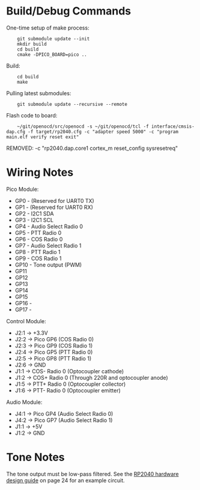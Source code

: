 Build/Debug Commands
====================

One-time setup of make process:

        git submodule update --init
        mkdir build
        cd build
        cmake -DPICO_BOARD=pico ..

Build:

        cd build
        make

Pulling latest submodules:

        git submodule update --recursive --remote

Flash code to board:        

        ~/git/openocd/src/openocd -s ~/git/openocd/tcl -f interface/cmsis-dap.cfg -f target/rp2040.cfg -c "adapter speed 5000" -c "program main.elf verify reset exit"

REMOVED: -c "rp2040.dap.core1 cortex_m reset_config sysresetreq"

Wiring Notes
============

Pico Module:
* GP0  - (Reserved for UART0 TX)
* GP1  - (Reserved for UART0 RX)
* GP2  - I2C1 SDA 
* GP3  - I2C1 SCL 
* GP4  - Audio Select Radio 0 
* GP5  - PTT Radio 0
* GP6  - COS Radio 0
* GP7  - Audio Select Radio 1
* GP8  - PTT Radio 1
* GP9  - COS Radio 1
* GP10 - Tone output (PWM)
* GP11
* GP12
* GP13
* GP14
* GP15
* GP16 - 
* GP17 - 

Control Module: 
* J2:1 -> +3.3V
* J2:2 -> Pico GP6 (COS Radio 0)
* J2:3 -> Pico GP9 (COS Radio 1)
* J2:4 -> Pico GP5 (PTT Radio 0)
* J2:5 -> Pico GP8 (PTT Radio 1)
* J2:6 -> GND
* J1:1 -> COS- Radio 0 (Optocoupler cathode)
* J1:2 -> COS+ Radio 0 (Through 220R and optocoupler anode)
* J1:5 -> PTT+ Radio 0 (Optocoupler collector)
* J1:6 -> PTT- Radio 0 (Optocoupler emitter)

Audio Module:
* J4:1 -> Pico GP4 (Audio Select Radio 0)
* J4:2 -> Pico GP7 (Audio Select Radio 1)
* J1:1 -> +5V
* J1:2 -> GND

Tone Notes
==========

The tone output must be low-pass filtered.  See the [RP2040 hardware design guide](https://datasheets.raspberrypi.com/rp2040/hardware-design-with-rp2040.pdf) on page 24 for an example circuit.
